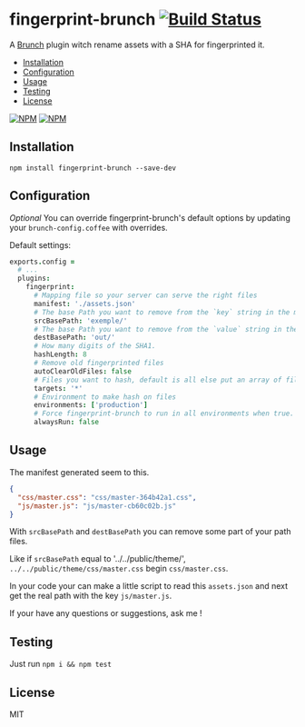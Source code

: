 # fingerprint-brunch [![Build Status][travis-badge]][travis]

A [Brunch][] plugin witch rename assets with a SHA for fingerprinted it.

- [Installation](#installation)
- [Configuration](#configuration)
- [Usage](#usage)
- [Testing](#testing)
- [License](#license)

[![NPM](https://nodei.co/npm/fingerprint-brunch.png)](https://nodei.co/npm/fingerprint-brunch/)
[![NPM](https://nodei.co/npm-dl/fingerprint-brunch.png?months=3)](https://nodei.co/npm/fingerprint-brunch/)

## <a name="installation"></a> Installation

`npm install fingerprint-brunch --save-dev`


## <a name="configuration"></a> Configuration

_Optional_ You can override fingerprint-brunch's default options by updating your `brunch-config.coffee` with overrides.

Default settings:

```coffeescript
exports.config =
  # ...
  plugins:
    fingerprint:
      # Mapping file so your server can serve the right files
      manifest: './assets.json'
      # The base Path you want to remove from the `key` string in the mapping file
      srcBasePath: 'exemple/'
      # The base Path you want to remove from the `value` string in the mapping file
      destBasePath: 'out/'
      # How many digits of the SHA1.
      hashLength: 8
      # Remove old fingerprinted files
      autoClearOldFiles: false
      # Files you want to hash, default is all else put an array of files like ['app.js', 'vendor.js', ...]
      targets: '*'
      # Environment to make hash on files
      environments: ['production']
      # Force fingerprint-brunch to run in all environments when true.
      alwaysRun: false
```


## <a name="usage"></a> Usage

The manifest generated seem to this.
```json
{
  "css/master.css": "css/master-364b42a1.css",
  "js/master.js": "js/master-cb60c02b.js"
}
```

With `srcBasePath` and `destBasePath` you can remove some part of your path files.

Like if `srcBasePath` equal to '../../public/theme/', `../../public/theme/css/master.css` begin `css/master.css`.

In your code your can make a little script to read this `assets.json` and next get the real path with the key `js/master.js`.

If your have any questions or suggestions, ask me !


## <a name="testing"></a> Testing

Just run `npm i && npm test`


## <a name="license"></a> License

MIT

[Brunch]: http://brunch.io
[travis]: https://travis-ci.org/dlepaux/fingerprint-brunch
[travis-badge]: https://img.shields.io/travis/dlepaux/fingerprint-brunch.svg?style=flat
